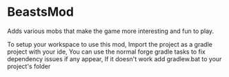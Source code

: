 # BeastsMod
Adds various mobs that make the game more interesting and fun to play.

To setup your workspace to use this mod, Import the project as a gradle project with your ide, You can use the normal forge gradle tasks to fix dependency issues if any appear, If it doesn't work add gradlew.bat to your project's folder
